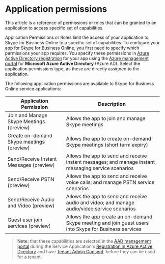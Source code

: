 # Application permissions

This article is a reference of permissions or roles that can be granted to an application to access specific set of capabilities.

Application Permissions or Roles limit the access of your application to Skype for Business Online to a specific set of capabilities.  To configure your app for Skype for Business Online, you first need to specify which permissions your app requires. You specify these permissions in [Azure Active Directory registration](./RegistrationInAzureActiveDirectory.md) for your app using the [Azure management portal](http://manage.windowsazure.com) for **Microsoft Azure Active Directory** (Azure AD). Select the application permissions type, as these are directly assigned to the application.

 
The following application permissions are available to Skype for Business Online service applications:
 
|Application Permission|Description|
| ------------- |---|
|Join and Manage Skype Meetings (preview) | Allows the app to join and manage Skype meetings|
|Create on-demand Skype meetings (preview)|Allows the app to create on-demand Skype meetings (short term expiry)
|Send/Receive Instant Messages (preview)|Allows the app to send and receive instant messages; and manage instant messaging service scenarios
|Send/Receive PSTN (preview)|Allows the app to send and receive voice calls; and manage PSTN service scenarios
|Send/Receive Audio and Video (preview)|Allows the app to send and receive audio and video; and manage audio/video service scenarios
|Guest user join services (preview)|Allows the app create an on-demand Skype meeting and join guest users into Skype for Business services

 
>**Note:** that these capabilities are selected in the [AAD management portal](http://manage.windowsazure.com) during the Service Application's [Registration in Azure Active Directory](./RegistrationInAzureActiveDirectory.md) and have [Tenant Admin Consent](./TenantAdminConsent.md), before they can be used for a tenant.
 
 